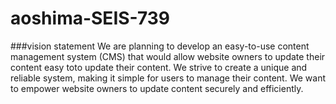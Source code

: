 # aoshima-SEIS-739
###vision statement
We are planning to develop an easy-to-use content management system (CMS) that would allow website owners to update their content easy toto update their content. We strive to create a unique and reliable system, making it simple for users to manage their content. We want to empower website owners to update content securely and efficiently. 
